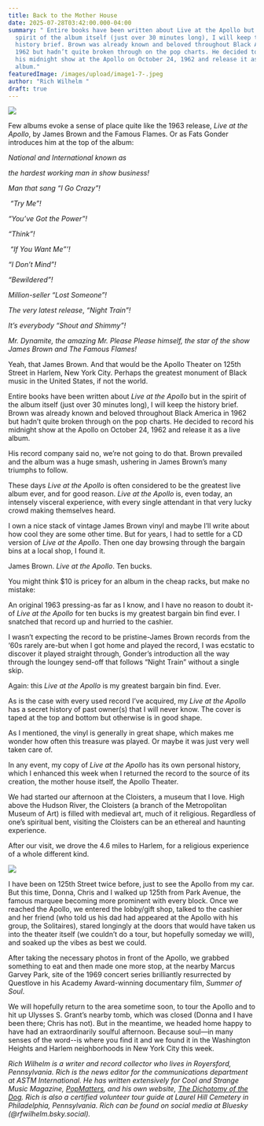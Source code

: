```yaml
---
title: Back to the Mother House
date: 2025-07-28T03:42:00.000-04:00
summary: " Entire books have been written about Live at the Apollo but in the
  spirit of the album itself (just over 30 minutes long), I will keep the
  history brief. Brown was already known and beloved throughout Black America in
  1962 but hadn’t quite broken through on the pop charts. He decided to record
  his midnight show at the Apollo on October 24, 1962 and release it as a live
  album."
featuredImage: /images/upload/image1-7-.jpeg
author: "Rich Wilhelm "
draft: true
---
```

![](/images/upload/image1-7-.jpeg)

Few albums evoke a sense of place quite like the 1963 release, *Live at the Apollo*, by James Brown and the Famous Flames. Or as Fats Gonder introduces him at the top of the album:

*National and International known as* 

*the hardest working man in show business!* 

*Man that sang “I Go Crazy”!*

 *“Try Me”!*

*“You’ve Got the Power”!*

*“Think”!*

 *“If You Want Me”’!* 

*“I Don’t Mind”!*

*“Bewildered”!*

*Million-seller “Lost Someone”!* 

*The very latest release*, *“Night Train”!*

*It’s everybody “Shout and Shimmy”!*

*Mr. Dynamite, the amazing Mr. Please Please himself, the star of the show James Brown and The Famous Flames!*

Yeah, that James Brown. And that would be the Apollo Theater on 125th Street in Harlem, New York City. Perhaps the greatest monument of Black music in the United States, if not the world. 

Entire books have been written about *Live at the Apollo* but in the spirit of the album itself (just over 30 minutes long), I will keep the history brief. Brown was already known and beloved throughout Black America in 1962 but hadn’t quite broken through on the pop charts. He decided to record his midnight show at the Apollo on October 24, 1962 and release it as a live album.

His record company said no, we’re not going to do that. Brown prevailed and the album was a huge smash, ushering in James Brown’s many triumphs to follow. 

These days *Live at the Apollo* is often considered to be the greatest live album ever, and for good reason. *Live at the Apollo* is, even today, an intensely visceral experience, with every single attendant in that very lucky crowd making themselves heard. 

I own a nice stack of vintage James Brown vinyl and maybe I’ll write about how cool they are some other time. But for years, I had to settle for a CD version of *Live at the Apollo*. Then one day browsing through the bargain bins at a local shop, I found it. 

James Brown. *Live at the Apollo*. Ten bucks.

You might think $10 is pricey for an album in the cheap racks, but make no mistake:

An original 1963 pressing-as far as I know, and I have no reason to doubt it-of *Live at the Apollo* for ten bucks is my greatest bargain bin find ever. I snatched that record up and hurried to the cashier. 

I wasn’t expecting the record to be pristine-James Brown records from the ‘60s rarely are-but when I got home and played the record, I was ecstatic to discover it played straight through, Gonder’s introduction all the way through the loungey send-off that follows “Night Train” without a single skip. 

Again: this *Live at the Apollo* is my greatest bargain bin find. Ever. 

As is the case with every used record I’ve acquired, my *Live at the Apollo* has a secret history of past owner(s) that I will never know. The cover is taped at the top and bottom but otherwise is in good shape. 

As I mentioned, the vinyl is generally in great shape, which makes me wonder how often this treasure was played. Or maybe it was just very well taken care of. 

In any event, my copy of *Live at the Apollo* has its own personal history, which I enhanced this week when I returned the record to the source of its creation, the mother house itself, the Apollo Theater. 

We had started our afternoon at the Cloisters, a museum that I love. High above the Hudson River, the Cloisters (a branch of the Metropolitan Museum of Art) is filled with medieval art, much of it religious. Regardless of one’s spiritual bent, visiting the Cloisters can be an ethereal and haunting experience. 

After our visit, we drove the 4.6 miles to Harlem, for a religious experience of a whole different kind. 

![](/images/upload/image0-8-.jpeg)

I have been on 125th Street twice before, just to see the Apollo from my car. But this time, Donna, Chris and I walked up 125th from Park Avenue, the famous marquee becoming more prominent with every block. Once we reached the Apollo, we entered the lobby/gift shop, talked to the cashier and her friend (who told us his dad had appeared at the Apollo with his group, the Solitaires), stared longingly at the doors that would have taken us into the theater itself (we couldn’t do a tour, but hopefully someday we will), and soaked up the vibes as best we could. 

After taking the necessary photos in front of the Apollo, we grabbed something to eat and then made one more stop, at the nearby Marcus Garvey Park, site of the 1969 concert series brilliantly resurrected by Questlove in his Academy Award-winning documentary film, *Summer of Soul*. 

We will hopefully return to the area sometime soon, to tour the Apollo and to hit up Ulysses S. Grant’s nearby tomb, which was closed (Donna and I have been there; Chris has not). But in the meantime, we headed home happy to have had an extraordinarily soulful afternoon. Because soul—in many senses of the word--is where you find it and we found it in the Washington Heights and Harlem neighborhoods in New York City this week.

*Rich Wilhelm is a writer and record collector who lives in Royersford, Pennsylvania. Rich is the news editor for the communications department at ASTM International. He has written extensively for Cool and Strange Music Magazine, [PopMatters](https://www.popmatters.com/author/richwilhelm), and his own website, [The Dichotomy of the Dog](https://dichotomy-of-the-dog.beehiiv.com/?_gl=1*iyco31*_gcl_aw*R0NMLjE3NDA2OTAzODIuRUFJYUlRb2JDaE1JM09ici11RGtpd01WV1MzVUFSMkhRaVRZRUFBWUFTQUFFZ0lYVmZEX0J3RQ..*_gcl_au*MTAzMDk3MDY2NC4xNzQwNjkwMzgw*_ga*NzQ4MzYxMjAxLjE3NDA2OTAzODA.*_ga_E6Y4WLQ2EC*MTc0MDgyMDYxNy4yLjEuMTc0MDgyMzI1NC42MC4xLjEwOTc5ODYyNDU.). Rich is also a certified volunteer tour guide at Laurel Hill Cemetery in Philadelphia, Pennsylvania. Rich can be found on social media at Bluesky (@rfwilhelm.bsky.social).*

